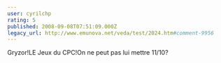 ```yaml
---
user: cyrilchp
rating: 5
published: 2008-09-08T07:51:09.000Z
legacy_url: http://www.emunova.net/veda/test/2024.htm#comment-9956
---
```

Gryzor!LE Jeux du CPC!On ne peut pas lui mettre 11/10?